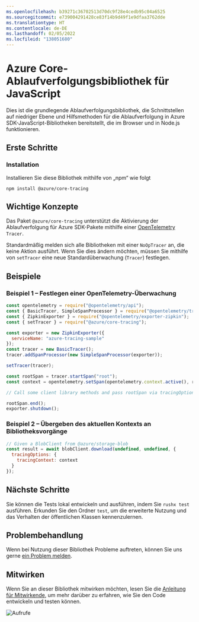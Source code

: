 ```yaml
---
ms.openlocfilehash: b39271c36702513d70dc9f28e4cedb95c04a6525
ms.sourcegitcommit: e739004291428ce83f14b9d49f1e9dfaa3762dde
ms.translationtype: HT
ms.contentlocale: de-DE
ms.lasthandoff: 02/05/2022
ms.locfileid: "138051680"
---
```

# <a name="azure-core-tracing-library-for-javascript"></a>Azure Core-Ablaufverfolgungsbibliothek für JavaScript

Dies ist die grundlegende Ablaufverfolgungsbibliothek, die Schnittstellen auf niedriger Ebene und Hilfsmethoden für die Ablaufverfolgung in Azure SDK-JavaScript-Bibliotheken bereitstellt, die im Browser und in Node.js funktionieren.

## <a name="getting-started"></a>Erste Schritte

### <a name="installation"></a>Installation

Installieren Sie diese Bibliothek mithilfe von „npm“ wie folgt

```
npm install @azure/core-tracing
```

## <a name="key-concepts"></a>Wichtige Konzepte

Das Paket `@azure/core-tracing` unterstützt die Aktivierung der Ablaufverfolgung für Azure SDK-Pakete mithilfe einer [OpenTelemetry](https://opentelemetry.io/) `Tracer`.

Standardmäßig melden sich alle Bibliotheken mit einer `NoOpTracer` an, die keine Aktion ausführt.
Wenn Sie dies ändern möchten, müssen Sie mithilfe von `setTracer` eine neue Standardüberwachung (`Tracer`) festlegen.

## <a name="examples"></a>Beispiele

### <a name="example-1---setting-an-opentelemetry-tracer"></a>Beispiel 1 – Festlegen einer OpenTelemetry-Überwachung

```js
const opentelemetry = require("@opentelemetry/api");
const { BasicTracer, SimpleSpanProcessor } = require("@opentelemetry/tracing");
const { ZipkinExporter } = require("@opentelemetry/exporter-zipkin");
const { setTracer } = require("@azure/core-tracing");

const exporter = new ZipkinExporter({
  serviceName: "azure-tracing-sample"
});
const tracer = new BasicTracer();
tracer.addSpanProcessor(new SimpleSpanProcessor(exporter));

setTracer(tracer);

const rootSpan = tracer.startSpan("root");
const context = opentelemetry.setSpan(opentelemetry.context.active(), rootSpan);

// Call some client library methods and pass rootSpan via tracingOptions.

rootSpan.end();
exporter.shutdown();
```

### <a name="example-2---passing-current-context-to-library-operations"></a>Beispiel 2 – Übergeben des aktuellen Kontexts an Bibliotheksvorgänge

```js
// Given a BlobClient from @azure/storage-blob
const result = await blobClient.download(undefined, undefined, {
  tracingOptions: {
    tracingContext: context
  }
});
```

## <a name="next-steps"></a>Nächste Schritte

Sie können die Tests lokal entwickeln und ausführen, indem Sie `rushx test` ausführen. Erkunden Sie den Ordner `test`, um die erweiterte Nutzung und das Verhalten der öffentlichen Klassen kennenzulernen.

## <a name="troubleshooting"></a>Problembehandlung

Wenn bei Nutzung dieser Bibliothek Probleme auftreten, können Sie uns gerne [ein Problem melden](https://github.com/Azure/azure-sdk-for-js/issues/new).

## <a name="contributing"></a>Mitwirken

Wenn Sie an dieser Bibliothek mitwirken möchten, lesen Sie die [Anleitung für Mitwirkende](https://github.com/Azure/azure-sdk-for-js/blob/main/CONTRIBUTING.md), um mehr darüber zu erfahren, wie Sie den Code entwickeln und testen können.

![Aufrufe](https://azure-sdk-impressions.azurewebsites.net/api/impressions/azure-sdk-for-js%2Fsdk%2Fcore%2Fcore-tracing%2FREADME.png)
